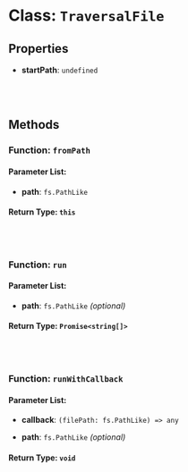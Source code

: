 # Class: `TraversalFile`

    

## Properties

- **startPath**: `undefined` 


<br/>
<br/>

## Methods

### Function: `fromPath`

    

#### Parameter List:

- **path**: `fs.PathLike` 


#### Return Type: `this` 

<br/>
<br/>

### Function: `run`

    

#### Parameter List:

- **path**: `fs.PathLike` _(optional)_ 


#### Return Type: `Promise<string[]>` 

<br/>
<br/>

### Function: `runWithCallback`

    

#### Parameter List:

- **callback**: `(filePath: fs.PathLike) => any` 

- **path**: `fs.PathLike` _(optional)_ 


#### Return Type: `void` 

